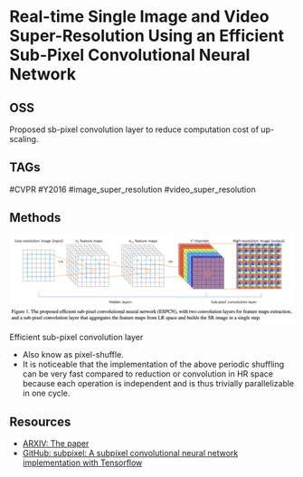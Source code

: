 # Real-time Single Image and Video Super-Resolution Using an Efficient Sub-Pixel Convolutional Neural Network

## OSS

Proposed sb-pixel convolution layer to reduce computation cost of up-scaling.

## TAGs

#CVPR #Y2016 #image_super_resolution #video_super_resolution

## Methods

![](./assets/pixelshuffle.png)

Efficient sub-pixel convolution layer

- Also know as pixel-shuffle.
- It is noticeable that the implementation of the above periodic shuffling can be very fast compared to reduction or convolution in HR space because each operation is independent and is thus trivially parallelizable in one cycle.

## Resources

- [ARXIV: The paper](https://arxiv.org/abs/1609.05158)
- [GitHub: subpixel: A subpixel convolutional neural network implementation with Tensorflow](https://github.com/atriumlts/subpixel)
